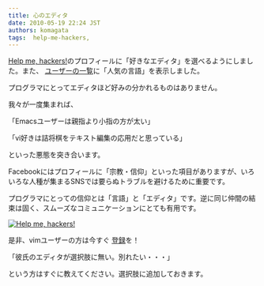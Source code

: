 ```yaml
---
title: 心のエディタ
date: 2010-05-19 22:24 JST
authors: komagata
tags:  help-me-hackers,
---
```

 [Help me, hackers!](http://help-me-hackers.com/)のプロフィールに「好きなエディタ」を選べるようにしました。また、 [ユーザーの一覧](http://help-me-hackers.com/users)に「人気の言語」を表示しました。

プログラマにとってエディタほど好みの分かれるものはありません。

我々が一度集まれば、

「Emacsユーザーは親指より小指の方が太い」

「vi好きは詰将棋をテキスト編集の応用だと思っている」

といった悪態を突き合います。

Facebookにはプロフィールに「宗教・信仰」といった項目がありますが、いろいろな人種が集まるSNSでは要らぬトラブルを避けるために重要です。

プログラマにとっての信仰とは「言語」と「エディタ」です。逆に同じ仲間の結束は固く、スムーズなコミュニケーションにとても有用です。

[![Help me, hackers!](http://farm4.static.flickr.com/3312/4620973959_50cb4e80b3.jpg)](http://www.flickr.com/photos/komagata/4620973959/ "Help me, hackers! by komagata, on Flickr")

是非、vimユーザーの方は今すぐ [登録](http://help-me-hackers.com/account/edit)を！

「彼氏のエディタが選択肢に無い。別れたい・・・」

という方はすぐに教えてください。選択肢に追加しておきます。

